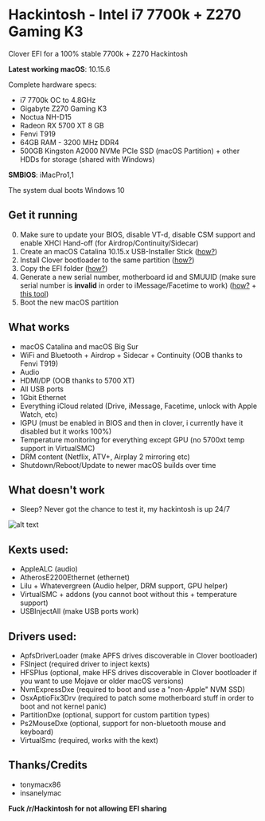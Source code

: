 # Hackintosh - Intel i7 7700k + Z270 Gaming K3
Clover EFI for a 100% stable 7700k + Z270 Hackintosh

**Latest working macOS**: 10.15.6

Complete hardware specs:
- i7 7700k OC to 4.8GHz
- Gigabyte Z270 Gaming K3
- Noctua NH-D15
- Radeon RX 5700 XT 8 GB
- Fenvi T919
- 64GB RAM - 3200 MHz DDR4
- 500GB Kingston A2000 NVMe PCIe SSD (macOS Partition) + other HDDs for storage (shared with Windows)

**SMBIOS**: iMacPro1,1

The system dual boots Windows 10

## Get it running
0. Make sure to update your BIOS, disable VT-d, disable CSM support and enable XHCI Hand-off (for Airdrop/Continuity/Sidecar)
1. Create an macOS Catalina 10.15.x USB-Installer Stick ([how?](https://hackintosh.gitbook.io/-r-hackintosh-vanilla-desktop-guide/building-the-usb-installer))
2. Install Clover bootloader to the same partition ([how?](https://hackintosh.gitbook.io/-r-hackintosh-vanilla-desktop-guide/clover-setup))
3. Copy the EFI folder ([how?](https://www.youtube.com/watch?v=arebuadFSuw))
4. Generate a new serial number, motherboard id and SMUUID (make sure serial number is **invalid** in order to iMessage/Facetime to work) ([how?](https://hackintosh.gitbook.io/-r-hackintosh-vanilla-desktop-guide/config.plist-per-hardware/skylake#explanation-5) + [this tool](http://mackie100projects.altervista.org/download-clover-configurator/))
5. Boot the new macOS partition

## What works
- macOS Catalina and macOS Big Sur
- WiFi and Bluetooth + Airdrop + Sidecar + Continuity (OOB thanks to Fenvi T919)
- Audio
- HDMI/DP (OOB thanks to 5700 XT)
- All USB ports
- 1Gbit Ethernet
- Everything iCloud related (Drive, iMessage, Facetime, unlock with Apple Watch, etc)
- IGPU (must be enabled in BIOS and then in clover, i currently have it disabled but it works 100%)
- Temperature monitoring for everything except GPU (no 5700xt temp support in VirtualSMC)
- DRM content (Netflix, ATV+, Airplay 2 mirroring etc)
- Shutdown/Reboot/Update to newer macOS builds over time

## What doesn't work
- Sleep? Never got the chance to test it, my hackintosh is up 24/7

![alt text](https://i.imgur.com/TfIT7Nu.jpg "neofetch")

## Kexts used:
- AppleALC (audio)
- AtherosE2200Ethernet (ethernet)
- Lilu + Whatevergreen (Audio helper, DRM support, GPU helper)
- VirtualSMC + addons (you cannot boot without this + temperature support)
- USBInjectAll (make USB ports work)

## Drivers used:
- ApfsDriverLoader (make APFS drives discoverable in Clover bootloader)
- FSInject (required driver to inject kexts)
- HFSPlus (optional, make HFS drives discoverable in Clover bootloader if you want to use Mojave or older macOS versions)
- NvmExpressDxe (required to boot and use a "non-Apple" NVM SSD)
- OsxAptioFix3Drv (required to patch some motherboard stuff in order to boot and not kernel panic)
- PartitionDxe (optional, support for custom partition types)
- Ps2MouseDxe (optional, support for non-bluetooth mouse and keyboard)
- VirtualSmc (required, works with the kext)

## Thanks/Credits
- tonymacx86
- insanelymac


**Fuck /r/Hackintosh for not allowing EFI sharing**
